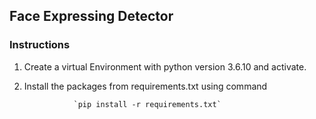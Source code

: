## Face Expressing Detector
### Instructions
1) Create a virtual Environment with python version 3.6.10 and activate.


2) Install the packages from requirements.txt using command

                  `pip install -r requirements.txt`